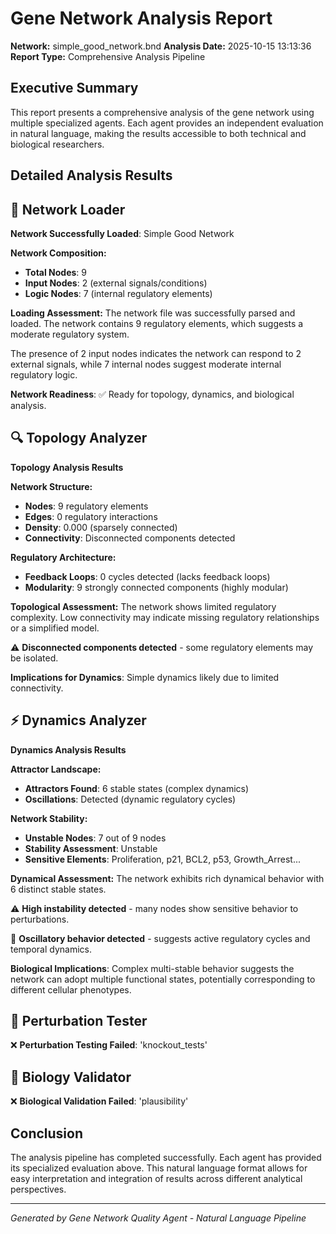 # Gene Network Analysis Report

**Network:** simple_good_network.bnd
**Analysis Date:** 2025-10-15 13:13:36
**Report Type:** Comprehensive Analysis Pipeline

## Executive Summary

This report presents a comprehensive analysis of the gene network using multiple specialized agents. Each agent provides an independent evaluation in natural language, making the results accessible to both technical and biological researchers.

## Detailed Analysis Results

## 📝 Network Loader
**Network Successfully Loaded**: Simple Good Network

**Network Composition:**
- **Total Nodes**: 9
- **Input Nodes**: 2 (external signals/conditions)
- **Logic Nodes**: 7 (internal regulatory elements)

**Loading Assessment:**
The network file was successfully parsed and loaded. The network contains 9 regulatory elements, which suggests a moderate regulatory system.

The presence of 2 input nodes indicates the network can respond to 2 external signals, while 7 internal nodes suggest moderate internal regulatory logic.

**Network Readiness**: ✅ Ready for topology, dynamics, and biological analysis.
## 🔍 Topology Analyzer
**Topology Analysis Results**

**Network Structure:**
- **Nodes**: 9 regulatory elements
- **Edges**: 0 regulatory interactions
- **Density**: 0.000 (sparsely connected)
- **Connectivity**: Disconnected components detected

**Regulatory Architecture:**
- **Feedback Loops**: 0 cycles detected (lacks feedback loops)
- **Modularity**: 9 strongly connected components (highly modular)

**Topological Assessment:**
The network shows limited regulatory complexity. Low connectivity may indicate missing regulatory relationships or a simplified model.

⚠️ **Disconnected components detected** - some regulatory elements may be isolated.

**Implications for Dynamics**: Simple dynamics likely due to limited connectivity.
## ⚡ Dynamics Analyzer
**Dynamics Analysis Results**

**Attractor Landscape:**
- **Attractors Found**: 6 stable states (complex dynamics)
- **Oscillations**: Detected (dynamic regulatory cycles)

**Network Stability:**
- **Unstable Nodes**: 7 out of 9 nodes
- **Stability Assessment**: Unstable
- **Sensitive Elements**: Proliferation, p21, BCL2, p53, Growth_Arrest...

**Dynamical Assessment:**
The network exhibits rich dynamical behavior with 6 distinct stable states.

⚠️ **High instability detected** - many nodes show sensitive behavior to perturbations.

🔄 **Oscillatory behavior detected** - suggests active regulatory cycles and temporal dynamics.

**Biological Implications**: Complex multi-stable behavior suggests the network can adopt multiple functional states, potentially corresponding to different cellular phenotypes.
## 🧪 Perturbation Tester
❌ **Perturbation Testing Failed**: 'knockout_tests'
## 🧬 Biology Validator
❌ **Biological Validation Failed**: 'plausibility'


## Conclusion

The analysis pipeline has completed successfully. Each agent has provided its specialized evaluation above. This natural language format allows for easy interpretation and integration of results across different analytical perspectives.

---
*Generated by Gene Network Quality Agent - Natural Language Pipeline*
